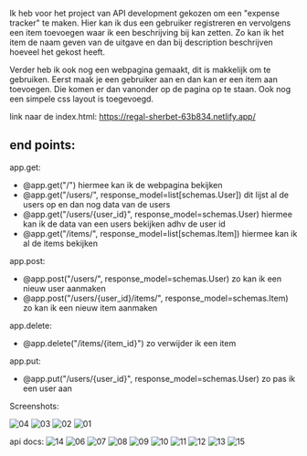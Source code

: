 Ik heb voor het project van API development gekozen om een "expense tracker" te maken.
Hier kan ik dus een gebruiker registreren en vervolgens een item toevoegen waar ik een beschrijving bij kan zetten. Zo kan ik het item de naam geven van de uitgave en dan bij description beschrijven hoeveel het gekost heeft.

Verder heb ik ook nog een webpagina gemaakt, dit is makkelijk om te gebruiken. Eerst maak je een gebruiker aan en dan kan er een item aan toevoegen. Die komen er dan vanonder op de pagina op te staan. Ook nog een simpele css layout is toegevoegd.

link naar de index.html: https://regal-sherbet-63b834.netlify.app/

## end points:

app.get:
- @app.get("/") hiermee kan ik de webpagina bekijken
- @app.get("/users/", response_model=list[schemas.User]) dit lijst al de users op en dan nog data van de users
- @app.get("/users/{user_id}", response_model=schemas.User) hiermee kan ik de data van een users bekijken adhv de user id
- @app.get("/items/", response_model=list[schemas.Item]) hiermee kan ik al de items bekijken

app.post:
- @app.post("/users/", response_model=schemas.User) zo kan ik een nieuw user aanmaken
- @app.post("/users/{user_id}/items/", response_model=schemas.Item) zo kan ik een nieuw item aanmaken

app.delete:
- @app.delete("/items/{item_id}") zo verwijder ik een item 

app.put:
- @app.put("/users/{user_id}", response_model=schemas.User) zo pas ik een user aan


Screenshots:

![04](https://github.com/ArthurVanDoren/expense_tracker_api/assets/91262433/aa7c1b59-9fec-42f1-bc95-d43c0db2e9dd)
![03](https://github.com/ArthurVanDoren/expense_tracker_api/assets/91262433/bffeb12d-37e7-4a5b-b5a2-0bc7fbf8591c)
![02](https://github.com/ArthurVanDoren/expense_tracker_api/assets/91262433/4e803405-3de0-4f4d-b5d2-25b14e37db97)
![01](https://github.com/ArthurVanDoren/expense_tracker_api/assets/91262433/837ca5b9-ab52-4cb8-ad29-8c690f0f08c2)

api docs:
![14](https://github.com/ArthurVanDoren/expense_tracker_api/assets/91262433/74f515bc-8709-4a54-95ef-266bc60fe476)
![06](https://github.com/ArthurVanDoren/expense_tracker_api/assets/91262433/06d2f855-3390-4634-8e2f-e44de6ad1437)
![07](https://github.com/ArthurVanDoren/expense_tracker_api/assets/91262433/8e27c026-6ffc-46bb-9bf6-f3df618fe320)
![08](https://github.com/ArthurVanDoren/expense_tracker_api/assets/91262433/79fa5bea-20df-4bf6-b09e-b713dbb407cf)
![09](https://github.com/ArthurVanDoren/expense_tracker_api/assets/91262433/d37892e8-0687-4e91-8634-00a9e7a9e351)
![10](https://github.com/ArthurVanDoren/expense_tracker_api/assets/91262433/9e045f42-9a1c-4fb3-9825-f910ff5c171c)
![11](https://github.com/ArthurVanDoren/expense_tracker_api/assets/91262433/a1e24722-79cb-409c-863f-58122c2c91fa)
![12](https://github.com/ArthurVanDoren/expense_tracker_api/assets/91262433/500f8c1a-7545-43b3-8ecf-1a53d33f7513)
![13](https://github.com/ArthurVanDoren/expense_tracker_api/assets/91262433/72b9fd6b-8b0e-4ad8-95c1-76e682810265)
![15](https://github.com/ArthurVanDoren/expense_tracker_api/assets/91262433/ca64bf81-b721-4e30-afa5-eaefd8b99722)
